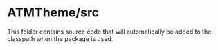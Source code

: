 # ATMTheme/src

This folder contains source code that will automatically be added to the classpath when
the package is used.
